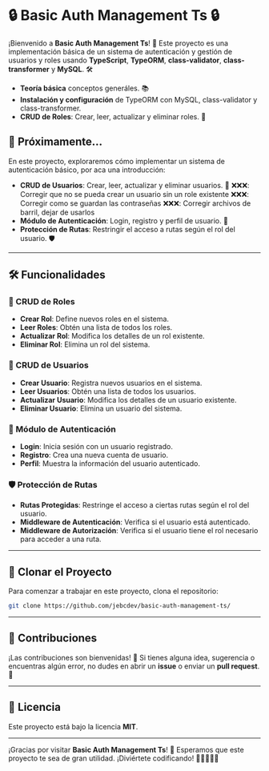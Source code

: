 # 🔒 Basic Auth Management Ts 🔒

¡Bienvenido a **Basic Auth Management Ts**! 🎉 Este proyecto es una implementación básica de un sistema de autenticación y gestión de usuarios y roles usando **TypeScript**, **TypeORM**, **class-validator**, **class-transformer** y **MySQL**. 🛠️

-   **Teoría básica** conceptos generáles. 📚
-   **Instalación y configuración** de TypeORM con MySQL, class-validator y class-transformer. 
-   **CRUD de Roles**: Crear, leer, actualizar y eliminar roles. 👥

## 🚀 Próximamente...

En este proyecto, exploraremos cómo implementar un sistema de autenticación básico, por aca una introducción:

-   **CRUD de Usuarios**: Crear, leer, actualizar y eliminar usuarios. 👤
    ❌❌❌: Corregir    que no se pueda crear un usuario sin un role existente
    ❌❌❌: Corregir    como se guardan las contraseñas
    ❌❌❌: Corregir    archivos de barril, dejar de usarlos
-   **Módulo de Autenticación**: Login, registro y perfil de usuario. 🔐
-   **Protección de Rutas**: Restringir el acceso a rutas según el rol del usuario. 🛡️

---

## 🛠️ Funcionalidades

### 👥 CRUD de Roles

-   **Crear Rol**: Define nuevos roles en el sistema.
-   **Leer Roles**: Obtén una lista de todos los roles.
-   **Actualizar Rol**: Modifica los detalles de un rol existente.
-   **Eliminar Rol**: Elimina un rol del sistema.

### 👤 CRUD de Usuarios

-   **Crear Usuario**: Registra nuevos usuarios en el sistema.
-   **Leer Usuarios**: Obtén una lista de todos los usuarios.
-   **Actualizar Usuario**: Modifica los detalles de un usuario existente.
-   **Eliminar Usuario**: Elimina un usuario del sistema.

### 🔐 Módulo de Autenticación

-   **Login**: Inicia sesión con un usuario registrado.
-   **Registro**: Crea una nueva cuenta de usuario.
-   **Perfil**: Muestra la información del usuario autenticado.

### 🛡️ Protección de Rutas

-   **Rutas Protegidas**: Restringe el acceso a ciertas rutas según el rol del usuario.
-   **Middleware de Autenticación**: Verifica si el usuario está autenticado.
-   **Middleware de Autorización**: Verifica si el usuario tiene el rol necesario para acceder a una ruta.

---

## 🚀 Clonar el Proyecto

Para comenzar a trabajar en este proyecto, clona el repositorio:

```bash
git clone https://github.com/jebcdev/basic-auth-management-ts/
```

---

## 📝 Contribuciones

¡Las contribuciones son bienvenidas! 🎉 Si tienes alguna idea, sugerencia o encuentras algún error, no dudes en abrir un **issue** o enviar un **pull request**. 🤝

---

## 📜 Licencia

Este proyecto está bajo la licencia **MIT**.

---

¡Gracias por visitar **Basic Auth Management Ts**! 🎉 Esperamos que este proyecto te sea de gran utilidad. ¡Diviértete codificando! 🚀👨‍💻👩‍💻

